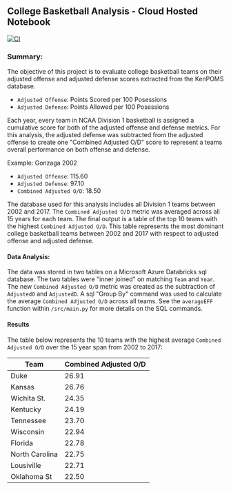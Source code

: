 ## College Basketball Analysis - Cloud Hosted Notebook

[![CI](https://github.com/nogibjj/mjh140_miniproject6/actions/workflows/cicd.yml/badge.svg)](https://github.com/nogibjj/mjh140_miniproject6/actions/workflows/cicd.yml)

### Summary:

The objective of this project is to evaluate college basketball teams on their adjusted offense and adjusted defense scores extracted from the KenPOMS database.

* `Adjusted Offense`: Points Scored per 100 Posessions
* `Adjusted Defense`: Points Allowed per 100 Posessions

Each year, every team in NCAA Division 1 basketball is assigned a cumulative score for both of the adjusted offense and defense metrics. For this analysis, the adjusted defense was subtracted from the adjusted offense to create one "Combined Adjusted O/D" score to represent a teams overall performance on both offense and defense. 

Example: Gonzaga 2002
* `Adjusted Offense`: 115.60
* `Adjusted Defense`: 97.10
* `Combined Adjusted O/D`: 18.50

The database used for this analysis includes all Division 1 teams between 2002 and 2017. The `Combined Adjusted O/D` metric was averaged across all 15 years for each team. The final output is a table of the top 10 teams with the highest `Combined Adjusted O/D`. This table represents the most dominant college basketball teams between 2002 and 2017 with respect to adjusted offense and adjusted defense.

#### Data Analysis:

The data was stored in two tables on a Microsoft Azure Databricks sql database. The two tables were "inner joined" on matching `Team` and `Year`. The new `Combined Adjusted O/D` metric was created as the subtraction of `AdjustedO` and `AdjustedD`. A sql "Group By" command was used to calculate the average `Combined Adjusted O/D` across all teams. See the `averageEFF` function within `/src/main.py` for more details on the SQL commands.

#### Results

The table below represents the 10 teams with the highest average `Combined Adjusted O/D` over the 15 year span from 2002 to 2017:

| Team           | Combined Adjusted O/D |
|----------------|-----------------------|
| Duke           | 26.91                 |
| Kansas         | 26.76                 |
| Wichita St.    | 24.35                 |
| Kentucky       | 24.19                 |
| Tennessee      | 23.70                 |
| Wisconsin      | 22.94                 |
| Florida        | 22.78                 |
| North Carolina | 22.75                 |
| Lousiville     | 22.71                 |
| Oklahoma St    | 22.50                 |

